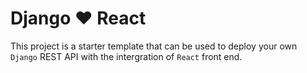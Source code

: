 # Django :heart: React

This project is a starter template that can be used to deploy your own `Django` REST API with the intergration of `React` front end.